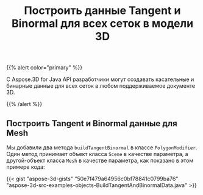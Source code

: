 ﻿---
title: Построить данные Tangent и Binormal для всех сеток в модели 3D
type: docs
weight: 10
url: /ru/java/build-tangent-and-binormal-data-for-all-meshes-in-3d-model/
description: С Aspose.3D for Java API разработчики могут создавать касательные и бинарные данные для всех сеток в любом поддерживаемое документе 3D.
---
{{% alert color="primary" %}} 

С Aspose.3D for Java API разработчики могут создавать касательные и бинарные данные для всех сеток в любом поддерживаемое документе 3D.

{{% /alert %}} 
## **Построить Tangent и Binormal данные для Mesh**
Мы добавили два метода `buildTangentBinormal` в классе `PolygonModifier`. Один метод принимает объект класса `Scene` в качестве параметра, а другой-объект класса `Mesh` в качестве параметра, как показано в этом примере кода:

{{< gist "aspose-3d-gists" "50e7f479a64956c0bf78841c0799ba76" "aspose-3d-src-examples-objects-BuildTangentAndBinormalData.java" >}}
